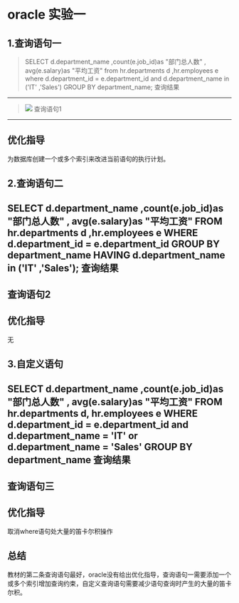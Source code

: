 oracle 实验一
===
1.查询语句一
---
>SELECT d.department_name ,count(e.job_id)as "部门总人数" ,
avg(e.salary)as "平均工资"
from hr.departments d ,hr.employees e
where d.department_id = e.department_id
and d.department_name in ('IT' ,'Sales')
GROUP BY department_name;
查询结果
---
> ![](www.github.com/zbl1997/)
查询语句1
---
优化指导
---
为数据库创建一个或多个索引来改进当前语句的执行计划。

2.查询语句二
---
SELECT d.department_name ,count(e.job_id)as "部门总人数" ,
avg(e.salary)as "平均工资"
FROM hr.departments d ,hr.employees e
WHERE d.department_id = e.department_id
GROUP BY department_name
HAVING d.department_name in ('IT' ,'Sales');
查询结果
---
查询语句2
---

优化指导
---
无

3.自定义语句
---
SELECT d.department_name ,count(e.job_id)as "部门总人数" ,
avg(e.salary)as "平均工资"
FROM hr.departments d, hr.employees e
WHERE d.department_id = e.department_id
and d.department_name = 'IT' or d.department_name = 'Sales'
GROUP BY department_name 
查询结果
---
查询语句三
---

优化指导
---
取消where语句处大量的笛卡尔积操作

总结
---
教材的第二条查询语句最好，oracle没有给出优化指导，查询语句一需要添加一个或多个索引增加查询约束，自定义查询语句需要减少语句查询时产生的大量的笛卡尔积。
